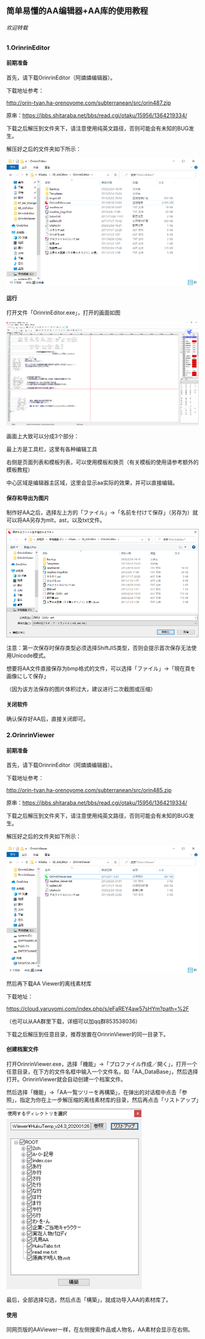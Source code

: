 ## 简单易懂的AA编辑器+AA库的使用教程

###### 欢迎转载

### 1.OrinrinEditor

#### 前期准备

首先，请下载OrinrinEditor（阿燐燐编辑器）。

下载地址参考：

http://orin-tyan.ha-orenoyome.com/subterranean/src/orin487.zip

原串：https://jbbs.shitaraba.net/bbs/read.cgi/otaku/15956/1364219334/

下载之后解压到文件夹下，请注意使用纯英文路径，否则可能会有未知的BUG发生。

解压好之后的文件夹如下所示：

![image-20200224183948892](/Guidebook/pic/image-20200224183948892.png)

#### 运行

打开文件「OrinrinEditor.exe」，打开的画面如图

![image-20200224184149366](/Guidebook/pic/image-20200224184149366.png)

画面上大致可以分成3个部分：

最上方是工具栏，这里有各种编辑工具

右侧是页面列表和模板列表，可以使用模板和换页（有关模板的使用请参考额外的模板教程）

中心区域是编辑器主区域，这里会显示aa实际的效果，并可以直接编辑。

#### 保存和导出为图片

制作好AA之后，选择左上方的「ファイル」→「名前を付けて保存」（另存为）就可以将AA另存为mlt，ast，以及txt文件。

![image-20200224184610016](/Guidebook/pic/image-20200224184610016.png)

注意：第一次保存时保存类型必须选择ShiftJIS类型，否则会提示首次保存无法使用Unicode模式。



想要将AA文件直接保存为bmp格式的文件，可以选择「ファイル」→「現在頁を画像にして保存」

（因为该方法保存的图片体积过大，建议进行二次截图或压缩）

#### 关闭软件

确认保存好AA后，直接关闭即可。

### 2.OrinrinViewer

#### 前期准备

首先，请下载OrinrinEditor（阿燐燐编辑器）。

下载地址参考：

http://orin-tyan.ha-orenoyome.com/subterranean/src/orin485.zip

原串：https://jbbs.shitaraba.net/bbs/read.cgi/otaku/15956/1364219334/

下载之后解压到文件夹下，请注意使用纯英文路径，否则可能会有未知的BUG发生。

解压好之后的文件夹如下所示：

![image-20200224185243296](/Guidebook/pic/image-20200224185243296.png)



然后再下载AA Viewer的离线素材库

下载地址：

https://cloud.yaruyomi.com/index.php/s/eFaREY4aw57sHYm?path=%2F

（也可以从AA群里下载，详细可以加qq群853538036）

下载之后解压到任意目录，推荐放置在OrinrinViewer的同一目录下。

#### 创建档案文件

打开OrinrinViewer.exe，选择「機能」→「プロファイル作成／開く」，打开一个任意目录，在下方的文件名框中输入一个文件名，如「AA_DataBase」，然后选择打开。OrinrinViewer就会自动创建一个档案文件。

然后选择「機能」→「AA一覧ツリーを再構築」，在弹出的对话框中点击「参照」，指定为你在上一步解压缩的离线素材库的目录，然后再点击「リストアップ」

![image-20200224190236030](/Guidebook/pic/image-20200224190236030.png)

最后，全部选择勾选，然后点击「構築」，就成功导入AA的素材库了。

#### 使用

同网页版的AAViewer一样，在左侧搜索作品或人物名，AA素材会显示在右侧。

